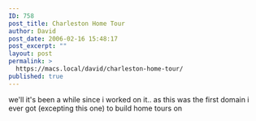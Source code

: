 ```yaml
---
ID: 758
post_title: Charleston Home Tour
author: David
post_date: 2006-02-16 15:48:17
post_excerpt: ""
layout: post
permalink: >
  https://macs.local/david/charleston-home-tour/
published: true
---
```

we'll it's been a while since i worked on it.. as this was the first domain i ever got (excepting this one) to build home tours on
